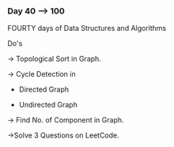 ### Day 40 --> 100
FOURTY days of Data Structures and Algorithms

Do's
             
-> Topological Sort in Graph.

-> Cycle Detection in

   - Directed Graph
   
   - Undirected Graph

-> Find No. of Component in Graph.

->Solve 3 Questions on LeetCode.
